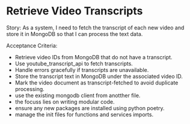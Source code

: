# Retrieve Video Transcripts

Story: As a system, I need to fetch the transcript of each new video and store it in MongoDB so that I can process the text data.

Acceptance Criteria:

- Retrieve video IDs from MongoDB that do not have a transcript.
- Use youtube_transcript_api to fetch transcripts.    
- Handle errors gracefully if transcripts are unavailable.
- Store the transcript text in MongoDB under the associated video ID.
- Mark the video document as transcript-fetched to avoid duplicate processing.
- use the existing mongodb client from anotther file.
- the focuss lies on writing modular code.
- ensure any new packages are installed using python poetry.
- manage the init files for functions and services imports.